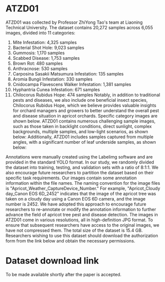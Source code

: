 # ATZD01
ATZD01 was collected by Professor ZhiYong Tao's team at Liaoning Technical University. The dataset contains 20,272 samples across 6,055 images, divided into 11 categories:
1.	Mite Infestation: 4,325 samples
2.	Bacterial Shot Hole: 9,023 samples
3.	Gummosis: 1,170 samples
4.	Scabbed Disease: 1,753 samples
5.	Brown Rot: 480 samples
6.	Anthracnose: 530 samples
7.	Carposina Sasakii Matsumura Infestation: 135 samples
8.	Aromia Bungii Infestation: 330 samples
9.	Cnidocampa Flavescens Walker Infestation: 1,381 samples
10.	Hyphantria Cunea Infestation: 671 samples
11.	Chilocorus Rubidus Hope: 474 samples
Notably, in addition to traditional pests and diseases, we also include one beneficial insect species, Chilocorus Rubidus Hope, which we believe provides valuable insights for orchard managers and growers to better understand the overall pest and disease situation in apricot orchards. Specific category images are shown below.
ATZD01 contains numerous challenging sample images, such as those taken in backlight conditions, direct sunlight, complex backgrounds, multiple samples, and low-light scenarios, as shown below:
Additionally, ATZD01 includes samples captured from multiple angles, with a significant number of leaf underside samples, as shown below:

Annotations were manually created using the Labelimg software and are provided in the standard YOLO format. In our study, we randomly divided the dataset into training, testing, and validation sets with a ratio of 8:1:1. We also encourage future researchers to partition the dataset based on their specific task requirements.
Our images contain some annotation information within the file names. The naming convention for the image files is "Apricot_Weather_CaptureDevice_Number." For example, "Apricot_Cloudy day_Canon EOS 6D_2452" indicates that the image of the apricot tree was taken on a cloudy day using a Canon EOS 6D camera, and the image number is 2452. We have adopted this approach to encourage future researchers to re-annotate or modify the annotation information to further advance the field of apricot tree pest and disease detection.
The images in ATZD01 come in various resolutions, all in high-definition JPG format. To ensure that subsequent researchers have access to the original images, we have not compressed them. The total size of the dataset is 15.4 GB.
Researchers wishing to use this dataset should download the authorization form from the link below and obtain the necessary permissions.
# Dataset download link
To be made available shortly after the paper is accepted.
